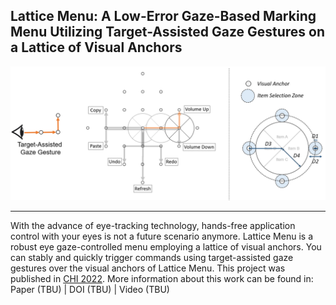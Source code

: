 ## Lattice Menu: A Low-Error Gaze-Based Marking Menu Utilizing Target-Assisted Gaze Gestures on a Lattice of Visual Anchors
<p align="center">
    <img src="img/LatticeMenu_Overview.PNG", width="700">
</p>

-----------------

With the advance of eye-tracking technology, hands-free application control with your eyes is not a future scenario anymore. Lattice Menu is a robust eye gaze-controlled menu employing a lattice of visual anchors. You can stably and quickly trigger commands using target-assisted gaze gestures over the visual anchors of Lattice Menu. This project was published in [CHI 2022](https://chi2022.acm.org/).
More information about this work can be found in: Paper (TBU) | DOI (TBU) | Video (TBU)
